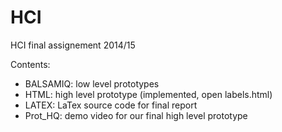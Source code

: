 HCI
===

HCI final assignement 2014/15

Contents:
* BALSAMIQ: low level prototypes
* HTML: high level prototype (implemented, open labels.html)
* LATEX: LaTex source code for final report
* Prot_HQ: demo video for our final high level prototype